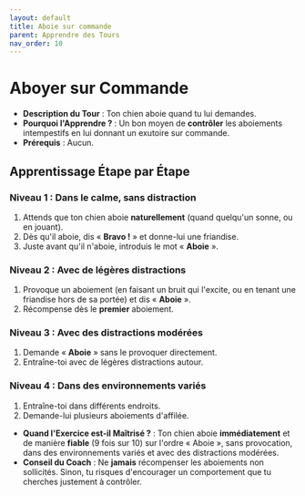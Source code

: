 ```yaml
---
layout: default
title: Aboie sur commande
parent: Apprendre des Tours
nav_order: 10
---
```


# Aboyer sur Commande

- **Description du Tour** : Ton chien aboie quand tu lui demandes.
- **Pourquoi l'Apprendre ?** : Un bon moyen de **contrôler** les aboiements intempestifs en lui donnant un exutoire sur commande.
- **Prérequis** : Aucun.

## Apprentissage Étape par Étape

### Niveau 1 : Dans le calme, sans distraction

1.  Attends que ton chien aboie **naturellement** (quand quelqu'un sonne, ou en jouant).
2.  Dès qu'il aboie, dis « **Bravo !** » et donne-lui une friandise.
3.  Juste avant qu'il n'aboie, introduis le mot « **Aboie** ».

### Niveau 2 : Avec de légères distractions

1.  Provoque un aboiement (en faisant un bruit qui l'excite, ou en tenant une friandise hors de sa portée) et dis « **Aboie** ».
2.  Récompense dès le **premier** aboiement.

### Niveau 3 : Avec des distractions modérées

1.  Demande « **Aboie** » sans le provoquer directement.
2.  Entraîne-toi avec de légères distractions autour.

### Niveau 4 : Dans des environnements variés

1.  Entraîne-toi dans différents endroits.
2.  Demande-lui plusieurs aboiements d'affilée.

- **Quand l'Exercice est-il Maîtrisé ?** : Ton chien aboie **immédiatement** et de manière **fiable** (9 fois sur 10) sur l'ordre « Aboie », sans provocation, dans des environnements variés et avec des distractions modérées.
- **Conseil du Coach** : Ne **jamais** récompenser les aboiements non sollicités. Sinon, tu risques d'encourager un comportement que tu cherches justement à contrôler. 
